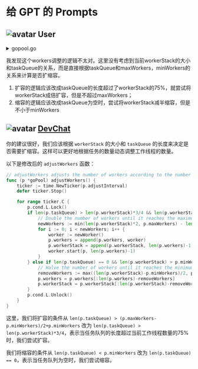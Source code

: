 # 给 GPT 的 Prompts

## ![avatar](../../assets/icons/avatar_spaceman.png) **User**

<details>
<summary>gopool.go</summary>
// adjustWorkers adjusts the number of workers according to the number of tasks in the queue.
func (p *goPool) adjustWorkers() {
    ticker := time.NewTicker(p.adjustInterval)
    defer ticker.Stop()

    for range ticker.C {
        p.cond.L.Lock()
        if len(p.taskQueue) > (p.maxWorkers-p.minWorkers)/2+p.minWorkers && len(p.workerStack) < p.maxWorkers {
            // Double the number of workers until it reaches the maximum
            newWorkers := min(len(p.workerStack)*2, p.maxWorkers) - len(p.workerStack)
            for i := 0; i < newWorkers; i++ {
                worker := newWorker()
                p.workers = append(p.workers, worker)
                p.workerStack = append(p.workerStack, len(p.workers)-1)
                worker.start(p, len(p.workers)-1)
            }
        } else if len(p.taskQueue) < p.minWorkers && len(p.workerStack) > p.minWorkers {
            // Halve the number of workers until it reaches the minimum
            removeWorkers := max((len(p.workerStack)-p.minWorkers)/2, p.minWorkers)
            p.workers = p.workers[:len(p.workers)-removeWorkers]
            p.workerStack = p.workerStack[:len(p.workerStack)-removeWorkers]
        }
        p.cond.L.Unlock()
    }
}
</details>

我发现这个workers调整的逻辑不太对。这里没有考虑到当前workerStack的大小和taskQueue的关系，而是直接根据taskQueue和maxWorkers，minWorkers的关系来计算是否扩缩容。
1. 扩容的逻辑应该改成taskQueue的长度超过了workerStack的75%，就尝试将workerStack成倍扩容，但是不超过maxWorkers；
2. 缩容的逻辑应该改成taskQueue为空时，尝试将workerStack减半缩容，但是不小于minWorkers

## ![avatar](../../assets/icons/avatar_devchat.svg) **[DevChat](https://marketplace.visualstudio.com/items?itemName=merico.devchat)**

你的建议很好，我们应该根据 `workerStack` 的大小和 `taskQueue` 的长度来决定是否需要扩缩容。这样可以更好地根据任务的数量动态调整工作线程的数量。

以下是修改后的 `adjustWorkers` 函数：

```go path=./gopool.go
// adjustWorkers adjusts the number of workers according to the number of tasks in the queue.
func (p *goPool) adjustWorkers() {
    ticker := time.NewTicker(p.adjustInterval)
    defer ticker.Stop()

    for range ticker.C {
        p.cond.L.Lock()
        if len(p.taskQueue) > len(p.workerStack)*3/4 && len(p.workerStack) < p.maxWorkers {
            // Double the number of workers until it reaches the maximum
            newWorkers := min(len(p.workerStack)*2, p.maxWorkers) - len(p.workerStack)
            for i := 0; i < newWorkers; i++ {
                worker := newWorker()
                p.workers = append(p.workers, worker)
                p.workerStack = append(p.workerStack, len(p.workers)-1)
                worker.start(p, len(p.workers)-1)
            }
        } else if len(p.taskQueue) == 0 && len(p.workerStack) > p.minWorkers {
            // Halve the number of workers until it reaches the minimum
            removeWorkers := max((len(p.workerStack)-p.minWorkers)/2, p.minWorkers)
            p.workers = p.workers[:len(p.workers)-removeWorkers]
            p.workerStack = p.workerStack[:len(p.workerStack)-removeWorkers]
        }
        p.cond.L.Unlock()
    }
}
```

这里，我们将扩容的条件从 `len(p.taskQueue) > (p.maxWorkers-p.minWorkers)/2+p.minWorkers` 改为 `len(p.taskQueue) > len(p.workerStack)*3/4`，表示当任务队列的长度超过当前工作线程数量的75%时，我们尝试扩容。

我们将缩容的条件从 `len(p.taskQueue) < p.minWorkers` 改为 `len(p.taskQueue) == 0`，表示当任务队列为空时，我们尝试缩容。
